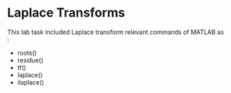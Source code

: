 # Laplace Transforms
This lab task included Laplace transform relevant commands of MATLAB as :
- roots()
- residue()
- tf()
- laplace()
- ilaplace()
